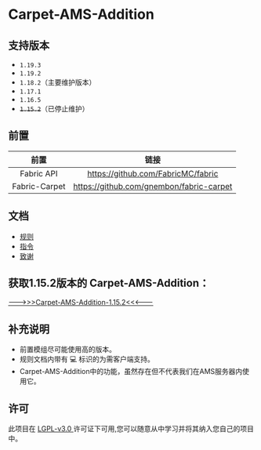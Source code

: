 # Carpet-AMS-Addition

## 支持版本

- `1.19.3`
- `1.19.2`
- `1.18.2`（主要维护版本）
- `1.17.1`
- `1.16.5`
- ~~`1.15.2`~~（已停止维护）

## 前置
|      前置       |                    链接                    |
|:-------------:|:----------------------------------------:|
|  Fabric API   |    https://github.com/FabricMC/fabric    |
| Fabric-Carpet | https://github.com/gnembon/fabric-carpet |

## 文档

- [规则](/readme_folder/rules.md)
- [指令](/readme_folder/commands.md)
- [致谢](/readme_folder/3q.md)

## 获取1.15.2版本的 Carpet-AMS-Addition：

[ --->>>Carpet-AMS-Addition-1.15.2<<<--- ](https://github.com/1024-byteeeee/Carpet-AMS-Addition-1.15.2)

## 补充说明
- 前置模组尽可能使用高的版本。
- 规则文档内带有 💻 标识的为需客户端支持。
- Carpet-AMS-Addition中的功能，虽然存在但不代表我们在AMS服务器内使用它。

## 许可
此项目在 [ LGPL-v3.0 ](https://choosealicense.com/licenses/lgpl-3.0/) 许可证下可用,您可以随意从中学习并将其纳入您自己的项目中。
